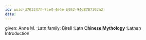 ```yaml
---
id: uuid-d702247f-7ce4-4e6e-b952-94c8787192a2
date: 
---
```


given: Anne M. :Latn
family: Birell :Latn
**Chinese Mythology** :Latnan Introduction